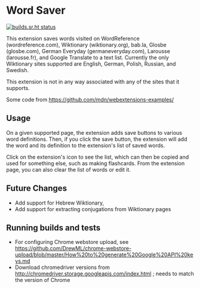 # Word Saver

[![builds.sr.ht status](https://builds.sr.ht/~gbear605/word-saver.svg)](https://builds.sr.ht/~gbear605/word-saver?)

This extension saves words visited on WordReference (wordreference.com), Wiktionary (wiktionary.org), bab.la, Glosbe (glosbe.com), German Everyday (germaneveryday.com), Larousse (larousse.fr), and Google Translate to a text list. Currently the only Wiktionary sites supported are English, German, Polish, Russian, and Swedish.

This extension is not in any way associated with any of the sites that it supports.

Some code from https://github.com/mdn/webextensions-examples/

## Usage

On a given supported page, the extension adds save buttons to various word definitions. Then, if you click the save button, the extension will add the word and its definition to the extension's list of saved words. 

Click on the extension's icon to see the list, which can then be copied and used for something else, such as making flashcards. From the extension page, you can also clear the list of words or edit it.

## Future Changes

* Add support for Hebrew Wiktionary, 
* Add support for extracting conjugations from Wiktionary pages

## Running builds and tests

- For configuring Chrome webstore upload, see https://github.com/DrewML/chrome-webstore-upload/blob/master/How%20to%20generate%20Google%20API%20keys.md
- Download chromedriver versions from http://chromedriver.storage.googleapis.com/index.html ; needs to match the version of Chrome